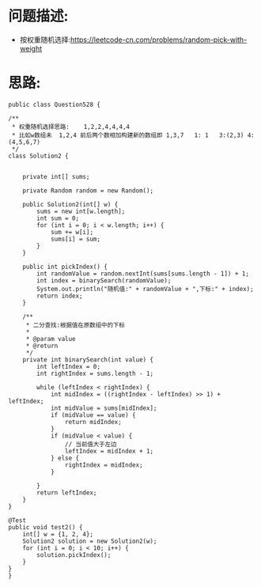     
# 问题描述:
   - 按权重随机选择:https://leetcode-cn.com/problems/random-pick-with-weight
    
# 思路:    
    public class Question528 {

    /**
     * 权重随机选择思路:    1,2,2,4,4,4,4
     * 比如w数组未  1,2,4 前后两个数相加构建新的数组即 1,3,7   1: 1   3:(2,3) 4:(4,5,6,7)
     */
    class Solution2 {


        private int[] sums;

        private Random random = new Random();

        public Solution2(int[] w) {
            sums = new int[w.length];
            int sum = 0;
            for (int i = 0; i < w.length; i++) {
                sum += w[i];
                sums[i] = sum;
            }
        }

        public int pickIndex() {
            int randomValue = random.nextInt(sums[sums.length - 1]) + 1;
            int index = binarySearch(randomValue);
            System.out.println("随机值:" + randomValue + ",下标:" + index);
            return index;
        }

        /**
         * 二分查找:根据值在原数组中的下标
         *
         * @param value
         * @return
         */
        private int binarySearch(int value) {
            int leftIndex = 0;
            int rightIndex = sums.length - 1;

            while (leftIndex < rightIndex) {
                int midIndex = ((rightIndex - leftIndex) >> 1) + leftIndex;
                int midValue = sums[midIndex];
                if (midValue == value) {
                    return midIndex;
                }
                if (midValue < value) {
                    // 当前值大于左边
                    leftIndex = midIndex + 1;
                } else {
                    rightIndex = midIndex;
                }

            }
            return leftIndex;
        }
    }

    @Test
    public void test2() {
        int[] w = {1, 2, 4};
        Solution2 solution = new Solution2(w);
        for (int i = 0; i < 10; i++) {
            solution.pickIndex();
        }
    }
    }
